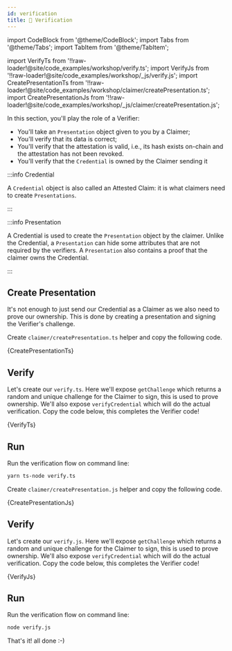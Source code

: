 ```yaml
---
id: verification
title: 🤝 Verification
---
```


import CodeBlock from '@theme/CodeBlock';
import Tabs from '@theme/Tabs';
import TabItem from '@theme/TabItem';

import VerifyTs from '!!raw-loader!@site/code_examples/workshop/verify.ts';
import VerifyJs from '!!raw-loader!@site/code_examples/workshop/_js/verify.js';
import CreatePresentationTs from '!!raw-loader!@site/code_examples/workshop/claimer/createPresentation.ts';
import CreatePresentationJs from '!!raw-loader!@site/code_examples/workshop/_js/claimer/createPresentation.js';

In this section, you'll play the role of a <span className="label-role verifier">Verifier</span>:

- You'll take an `Presentation` object given to you by a <span className="label-role claimer">Claimer</span>;
- You'll verify that its data is correct;
- You'll verify that the attestation is valid, i.e., its hash exists on-chain and the attestation has not been revoked.
- You'll verify that the `Credential` is owned by the <span className="label-role claimer">Claimer</span> sending it

:::info Credential

A `Credential` object is also called an Attested Claim: it is what <span className="label-role claimer">claimers</span> need to create `Presentations`.

:::

:::info Presentation

A Credential is used to create the `Presentation` object by the <span className="label-role claimer">claimer</span>.
Unlike the Credential, a `Presentation` can hide some attributes that are not required by the <span className="label-role verifier">verifiers</span>.
A `Presentation` also contains a proof that the <span className="label-role claimer">claimer</span> owns the Credential.

:::

## Create Presentation

It's not enough to just send our Credential as a <span className="label-role claimer">Claimer</span> as we also need to prove our ownership.
This is done by creating a presentation and signing the <span className="label-role verifier">Verifier</span>'s challenge.

<Tabs>
  <TabItem value='ts' label='Typescript' default>

  Create `claimer/createPresentation.ts` helper and copy the following code.

  <CodeBlock className="language-ts" title="claimer/createPresentation.ts">
    {CreatePresentationTs}
  </CodeBlock>

  ## Verify

  Let's create our `verify.ts`.
  Here we'll expose `getChallenge` which returns a random and unique
  challenge for the <span className="label-role claimer">Claimer</span> to sign, this is used to prove ownership.
  We'll also expose `verifyCredential` which will do the actual verification.
  Copy the code below, this completes the <span className="label-role verifier">Verifier</span> code!

  <CodeBlock className="language-ts" title="verify.ts">
    {VerifyTs}
  </CodeBlock>

  ## Run

  Run the verification flow on command line:

  ```bash
  yarn ts-node verify.ts
  ```

  </TabItem>
  <TabItem value='js' label='Javascript' default>

  Create `claimer/createPresentation.js` helper and copy the following code.

  <CodeBlock className="language-js" title="claimer/createPresentation.js">
    {CreatePresentationJs}
  </CodeBlock>

  ## Verify

  Let's create our `verify.js`.
  Here we'll expose `getChallenge` which returns a random and unique
  challenge for the <span className="label-role claimer">Claimer</span> to sign, this is used to prove ownership.
  We'll also expose `verifyCredential` which will do the actual verification.
  Copy the code below, this completes the <span className="label-role verifier">Verifier</span> code!

  <CodeBlock className="language-js" title="verify.js">
    {VerifyJs}
  </CodeBlock>

  ## Run

  Run the verification flow on command line:

  ```bash
  node verify.js
  ```

  </TabItem>
</Tabs>

That's it! all done :-)
